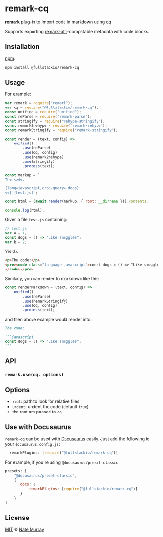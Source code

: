# remark-cq

[**remark**][remark] plug-in to import code in markdown using [cq](https://github.com/fullstackio/cq)

Supports exporting [remark-attr](https://github.com/arobase-che/remark-attr)-compatable metadata with code blocks.

## Installation

[npm][npm-install]:

```bash
npm install @fullstackio/remark-cq
```

## Usage

For example:

```javascript
var remark = require("remark");
var cq = require("@fullstackio/remark-cq");
const unified = require("unified");
const reParse = require("remark-parse");
const stringify = require("rehype-stringify");
const remark2rehype = require("remark-rehype");
const remarkStringify = require("remark-stringify");

const render = (text, config) =>
    unified()
        .use(reParse)
        .use(cq, config)
        .use(remark2rehype)
        .use(stringify)
        .process(text);

const markup = `
The code:

{lang=javascript,crop-query=.dogs}  
<<[](test.js)`;

const html = (await render(markup, { root: __dirname })).contents;

console.log(html);
```

Given a file `test.js` containing:

```javascript
// test.js
var a = 1;
const dogs = () => "Like snuggles";
var b = 2;
```

Yields:

```html
<p>The code:</p>
<pre><code class="language-javascript">const dogs = () => "Like snuggles";
</code></pre>
```

Similarly, you can render to markdown like this:

```javascript
const renderMarkdown = (text, config) =>
    unified()
        .use(reParse)
        .use(remarkStringify)
        .use(cq, config)
        .process(text);
```

and then above example would render into:

````md
The code:

```javascript
const dogs = () => "Like snuggles";
```
````

## API

### `remark.use(cq, options)`

## Options

-   `root`: path to look for relative files
-   `undent`: undent the code (default `true`)
-   the rest are passed to `cq`

## Use with Docusaurus

`remark-cq` can be used with [Docusaurus](https://v2.docusaurus.io/) easily. Just add the following to your `docusaurus.config.js`:


```js
  remarkPlugins: [require("@fullstackio/remark-cq")]
```

For example, if you're using `@docusaurus/preset-classic`

```js
presets: [
    "@docusaurus/preset-classic",
    {
       docs: { 
           remarkPlugins: [require("@fullstackio/remark-cq")]
       }
    }
]
```



## License

[MIT][license] © [Nate Murray][author]

<!-- Definitions -->

[npm-install]: https://docs.npmjs.com/cli/install
[license]: LICENSE
[author]: http://fullstack.io
[remark]: https://github.com/wooorm/remark
